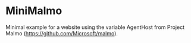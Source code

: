 # MiniMalmo
Minimal example for a website using the variable AgentHost from Project Malmo (https://github.com/Microsoft/malmo).
